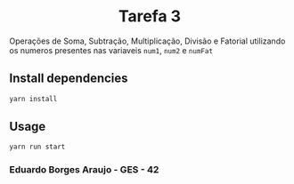 <h1 align="center">Tarefa 3</h1>

Operações de Soma, Subtração, Multiplicação, Divisão e Fatorial utilizando os numeros presentes nas variaveis `num1`, `num2` e `numFat`

## Install dependencies

```sh
yarn install
```

## Usage

```sh
yarn run start
```

### Eduardo Borges Araujo - GES - 42

